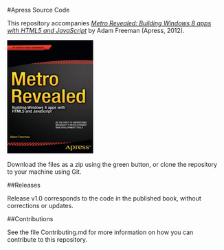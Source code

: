 #Apress Source Code

This repository accompanies [*Metro Revealed: Building Windows 8 apps with HTML5 and JavaScript*](http://www.apress.com/9781430244882) by Adam Freeman (Apress, 2012).

![Cover image](9781430244882.jpg)

Download the files as a zip using the green button, or clone the repository to your machine using Git.

##Releases

Release v1.0 corresponds to the code in the published book, without corrections or updates.

##Contributions

See the file Contributing.md for more information on how you can contribute to this repository.
